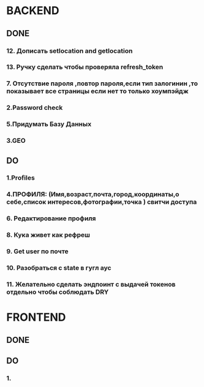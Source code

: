 # BACKEND

## DONE
### 12. Дописать setlocation and getlocation
### 13. Ручку сделать чтобы проверяла refresh_token
### 7. Отсутствие пароля ,повтор пароля,если тип залогинин ,то показывает все страницы если нет то только хоумпэйдж
### 2.Password check
### 5.Придумать Базу Данных 
### 3.GEO



## DO
### 1.Profiles
### 4.ПРОФИЛЯ: (Имя,возраст,почта,город,координаты,о себе,список интересов,фотографии,точка ) свитчи доступа 
### 6. Редактирование профиля
### 8. Кука живет как рефреш 
### 9. Get user по почте     
### 10. Разобраться с state в гугл аус
### 11. Желательно сделать эндпоинт с выдачей токенов отдельно чтобы соблюдать DRY

# FRONTEND

## DONE

## DO

### 1.

 